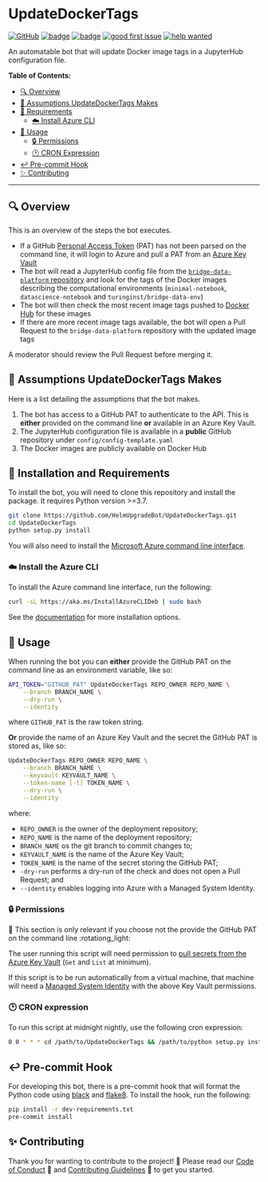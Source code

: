 # UpdateDockerTags

[![GitHub](https://img.shields.io/github/license/HelmUpgradeBot/UpdateDockerTags)](LICENSE) [![badge](https://img.shields.io/static/v1?label=Code%20of&message=Conduct&color=blueviolet)](CODE_OF_CONDUCT.md) [![badge](https://img.shields.io/static/v1?label=Contributing&message=Guidelines&color=blueviolet)](CONTRIBUTING.md) [![good first issue](https://img.shields.io/github/labels/HelmUpgradeBot/UpdateDockerTags/good%20first%20issue)](https://github.com/HelmUpgradeBot/UpdateDockerTags/labels/good%20first%20issue) [![help wanted](https://img.shields.io/github/labels/HelmUpgradeBot/UpdateDockerTags/help%20wanted)](https://github.com/HelmUpgradeBot/UpdateDockerTags/labels/help%20wanted)

An automatable bot that will update Docker image tags in a JupyterHub configuration file.

**Table of Contents:**

- [:mag: Overview](#mag-overview)
- [🤔 Assumptions UpdateDockerTags Makes](#-assumptions-helmupgradebot-makes)
- [:pushpin: Requirements](#pushpin-installation-and-requirements)
  - [:cloud: Install Azure CLI](#cloud-install-azure-cli)
- [:children_crossing: Usage](#children_crossing-usage)
  - [:lock: Permissions](#lock-permissions)
  - [:clock2: CRON Expression](#clock2-cron-expression)
- [:leftwards_arrow_with_hook: Pre-commit Hook](#leftwards_arrow_with_hook-pre-commit-hook)
- [:sparkles: Contributing](#sparkles-contributing)

---

## :mag: Overview

This is an overview of the steps the bot executes.

- If a GitHub [Personal Access Token](https://github.blog/2013-05-16-personal-api-tokens/) (PAT) has not been parsed on the command line, it will login to Azure and pull a PAT from an [Azure Key Vault](https://docs.microsoft.com/en-gb/azure/key-vault/)
- The bot will read a JupyterHub config file from the [`bridge-data-platform` repository](https://github.com/alan-turing-instute/bridge-data-platform) and look for the tags of the Docker images describing the computational environments (`minimal-notebook`, `datascience-notebook` and `turinginst/bridge-data-env`)
- The bot will then check the most recent image tags pushed to [Docker Hub](https://hub.docker.com) for these images
- If there are more recent image tags available, the bot will open a Pull Request to the `bridge-data-platform` repository with the updated image tags

A moderator should review the Pull Request before merging it.

## 🤔 Assumptions UpdateDockerTags Makes

Here is a list detailing the assumptions that the bot makes.

1. The bot has access to a GitHub PAT to authenticate to the API.
   This is **either** provided on the command line **or** available in an Azure Key Vault.
2. The JupyterHub configuration file is available in a **public** GitHub repository under `config/config-template.yaml`
3. The Docker images are publicly available on Docker Hub

## :pushpin: Installation and Requirements

To install the bot, you will need to clone this repository and install the package.
It requires Python version >=3.7.

```bash
git clone https://github.com/HelmUpgradeBot/UpdateDockerTags.git
cd UpdateDockerTags
python setup.py install
```

You will also need to install the [Microsoft Azure command line interface](https://docs.microsoft.com/en-gb/cli/azure/?view=azure-cli-latest).

### :cloud: Install the Azure CLI

To install the Azure command line interface, run the following:

```bash
curl -sL https://aka.ms/InstallAzureCLIDeb | sudo bash
```

See the [documentation](https://docs.microsoft.com/en-gb/cli/azure/install-azure-cli?view=azure-cli-latest) for more installation options.

## :children_crossing: Usage

When running the bot you can **either** provide the GitHub PAT on the command line as an environment variable, like so:

```bash
API_TOKEN="GITHUB_PAT" UpdateDockerTags REPO_OWNER REPO_NAME \
    --branch BRANCH_NAME \
    --dry-run \
    --identity
```

where `GITHUB_PAT` is the raw token string.

**Or** provide the name of an Azure Key Vault and the secret the GitHub PAT is stored as, like so:

```bash
UpdateDockerTags REPO_OWNER REPO_NAME \
    --branch BRANCH_NAME \
    --keyvault KEYVAULT_NAME \
    --token-name [-t] TOKEN_NAME \
    --dry-run \
    --identity
```

where:

- `REPO_OWNER` is the owner of the deployment repository;
- `REPO_NAME` is the name of the deployment repository;
- `BRANCH_NAME` os the git branch to commit changes to;
- `KEYVAULT_NAME` is the name of the Azure Key Vault;
- `TOKEN_NAME` is the name of the secret storing the GitHub PAT;
- `-dry-run` performs a dry-run of the check and does not open a Pull Request; and
- `--identity` enables logging into Azure with a Managed System Identity.

### :lock: Permissions

:rotating_light: This section is only relevant if you choose not the provide the GitHub PAT on the command line :rotationg_light:

The user running this script will need permission to [pull secrets from the Azure Key Vault](https://docs.microsoft.com/en-gb/azure/key-vault/general/group-permissions-for-apps) (`Get` and `List` at minimum).

If this script is to be run automatically from a virtual machine, that machine will need a [Managed System Identity](https://docs.microsoft.com/en-gb/azure/active-directory/managed-identities-azure-resources/overview) with the above Key Vault permissions.

### :clock2: CRON expression

To run this script at midnight nightly, use the following cron expression:

```bash
0 0 * * * cd /path/to/UpdateDockerTags && /path/to/python setup.py install && /path/to/UpdateDockerTags [--flags]
```

## :leftwards_arrow_with_hook: Pre-commit Hook

For developing this bot, there is a pre-commit hook that will format the Python code using [black](https://github.com/psf/black) and [flake8](http://flake8.pycqa.org/en/latest/).
To install the hook, run the following:

```bash
pip install -r dev-requirements.txt
pre-commit install
```

## :sparkles: Contributing

Thank you for wanting to contribute to the project! :tada:
Please read our [Code of Conduct](CODE_OF_CONDUCT.md) :purple_heart: and [Contributing Guidelines](CONTRIBUTING.md) :space_invader: to get you started.
